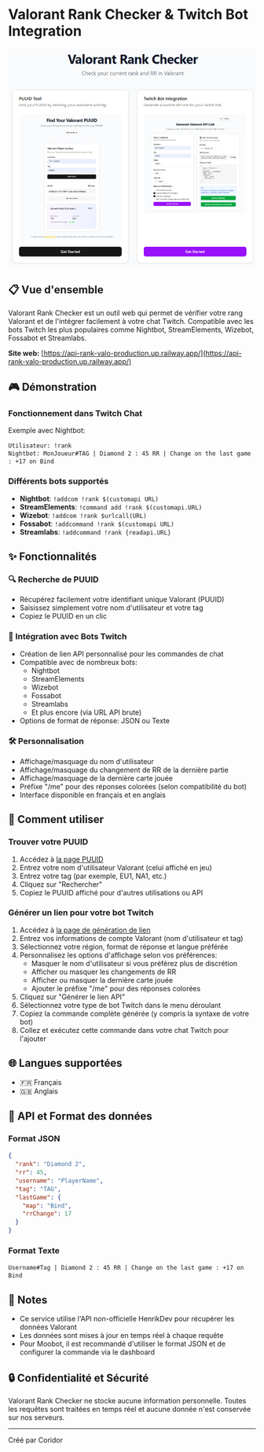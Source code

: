 # Valorant Rank Checker & Twitch Bot Integration

<div align="center">
  <img src="site.png" alt="Valorant PUUID Tool"/>
</div>

## 📋 Vue d'ensemble

Valorant Rank Checker est un outil web qui permet de vérifier votre rang Valorant et de l'intégrer facilement à votre chat Twitch. Compatible avec les bots Twitch les plus populaires comme Nightbot, StreamElements, Wizebot, Fossabot et Streamlabs.

**Site web:** [https://api-rank-valo-production.up.railway.app/](https://api-rank-valo-production.up.railway.app/)

## 🎮 Démonstration

### Fonctionnement dans Twitch Chat
Exemple avec Nightbot:
```
Utilisateur: !rank
Nightbot: MonJoueur#TAG | Diamond 2 : 45 RR | Change on the last game : +17 on Bind
```

### Différents bots supportés
- **Nightbot**: `!addcom !rank $(customapi URL)`
- **StreamElements**: `!command add !rank $(customapi.URL)`
- **Wizebot**: `!addcom !rank $urlcall(URL)`
- **Fossabot**: `!addcommand !rank $(customapi URL)`
- **Streamlabs**: `!addcommand !rank {readapi.URL}`

## ✨ Fonctionnalités

### 🔍 Recherche de PUUID
- Récupérez facilement votre identifiant unique Valorant (PUUID)
- Saisissez simplement votre nom d'utilisateur et votre tag
- Copiez le PUUID en un clic

### 🤖 Intégration avec Bots Twitch
- Création de lien API personnalisé pour les commandes de chat
- Compatible avec de nombreux bots:
  - Nightbot
  - StreamElements
  - Wizebot
  - Fossabot
  - Streamlabs
  - Et plus encore (via URL API brute)
- Options de format de réponse: JSON ou Texte

### 🛠️ Personnalisation
- Affichage/masquage du nom d'utilisateur
- Affichage/masquage du changement de RR de la dernière partie
- Affichage/masquage de la dernière carte jouée
- Préfixe "/me" pour des réponses colorées (selon compatibilité du bot)
- Interface disponible en français et en anglais

## 📱 Comment utiliser

### Trouver votre PUUID
1. Accédez à [la page PUUID](https://api-rank-valo-production.up.railway.app/puuid)
2. Entrez votre nom d'utilisateur Valorant (celui affiché en jeu)
3. Entrez votre tag (par exemple, EU1, NA1, etc.)
4. Cliquez sur "Rechercher"
5. Copiez le PUUID affiché pour d'autres utilisations ou API

### Générer un lien pour votre bot Twitch
1. Accédez à [la page de génération de lien](https://api-rank-valo-production.up.railway.app/generate-link)
2. Entrez vos informations de compte Valorant (nom d'utilisateur et tag)
3. Sélectionnez votre région, format de réponse et langue préférée
4. Personnalisez les options d'affichage selon vos préférences:
   - Masquer le nom d'utilisateur si vous préférez plus de discrétion
   - Afficher ou masquer les changements de RR
   - Afficher ou masquer la dernière carte jouée
   - Ajouter le préfixe "/me" pour des réponses colorées
5. Cliquez sur "Générer le lien API"
6. Sélectionnez votre type de bot Twitch dans le menu déroulant
7. Copiez la commande complète générée (y compris la syntaxe de votre bot)
8. Collez et exécutez cette commande dans votre chat Twitch pour l'ajouter

## 🌐 Langues supportées
- 🇫🇷 Français
- 🇬🇧 Anglais

## 🔧 API et Format des données

### Format JSON
```json
{
  "rank": "Diamond 2",
  "rr": 45,
  "username": "PlayerName",
  "tag": "TAG",
  "lastGame": {
    "map": "Bind",
    "rrChange": 17
  }
}
```

### Format Texte
```
Username#Tag | Diamond 2 : 45 RR | Change on the last game : +17 on Bind
```

## 📝 Notes
- Ce service utilise l'API non-officielle HenrikDev pour récupérer les données Valorant
- Les données sont mises à jour en temps réel à chaque requête
- Pour Moobot, il est recommandé d'utiliser le format JSON et de configurer la commande via le dashboard

## 🔒 Confidentialité et Sécurité
Valorant Rank Checker ne stocke aucune information personnelle. Toutes les requêtes sont traitées en temps réel et aucune donnée n'est conservée sur nos serveurs.

---

Créé par Coridor 
